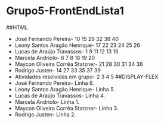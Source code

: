 # Grupo5-FrontEndLista1
##HTML
* José Fernando Pereira- 10 15 29 32 38 40
* Leony Santos Aragão Henrique- 17 22 23 24 25 26
* Lucas de Araújo Travassos- 1 9 11 12 13 16
* Marcela Andriolo- 6 7 8 18 19 20 
* Maycon Oliveira Corrêa Statzner- 21 28 30 31 34 36
* Rodrigo Justen- 14 27 33 35 37 39
* Atividades resolvidas em grupo- 2 3 4 5 
##DISPLAY-FLEX
* José Fernando Pereira- Linha 6.
* Leony Santos Aragão Henrique- Linha 5.
* Lucas de Araújo Travassos- Linha 4.
* Marcela Andriolo- Linha 1.
* Maycon Oliveira Corrêa Statzner- Linha 3.
* Rodrigo Justen- Linha 2.
